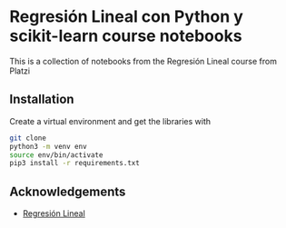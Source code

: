 
# Regresión Lineal con Python y scikit-learn course notebooks 

This is a collection of notebooks from the Regresión Lineal course from Platzi




## Installation

Create a virtual environment and get the libraries with

```sh
git clone
python3 -m venv env
source env/bin/activate
pip3 install -r requirements.txt
```


## Acknowledgements

 - [Regresión Lineal](https://platzi.com/cursos/regresion-lineal/)

